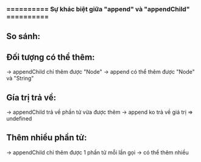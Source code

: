 ### ========== Sự khác biệt giữa "append" và "appendChild" ==========

## So sánh:

## Đối tượng có thể thêm:

-> appendChild chỉ thêm được "Node"
-> append có thể thêm được "Node" và "String"

## Gía trị trả về:

-> appendChild trả về phần tử vừa được thêm
-> append ko trả về giá trị => undefined

## Thêm nhiều phần tử:

-> appendChild chỉ thêm được 1 phần tử mỗi lần gọi
-> có thể thêm nhiều
